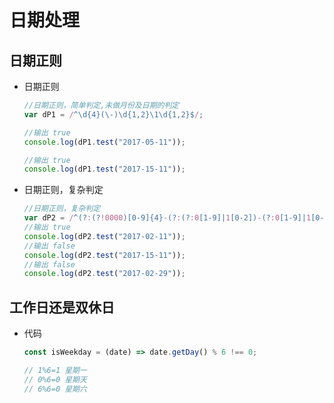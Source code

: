 # 日期处理

## 日期正则

  - 日期正则

    ```javascript
    //日期正则，简单判定,未做月份及日期的判定
    var dP1 = /^\d{4}(\-)\d{1,2}\1\d{1,2}$/;

    //输出 true
    console.log(dP1.test("2017-05-11"));

    //输出 true
    console.log(dP1.test("2017-15-11"));
    ```

  - 日期正则，复杂判定

    ```javascript
    //日期正则，复杂判定
    var dP2 = /^(?:(?!0000)[0-9]{4}-(?:(?:0[1-9]|1[0-2])-(?:0[1-9]|1[0-9]|2[0-8])|(?:0[13-9]|1[0-2])-(?:29|30)|(?:0[13578]|1[02])-31)|(?:[0-9]{2}(?:0[48]|[2468][048]|[13579][26])|(?:0[48]|[2468][048]|[13579][26])00)-02-29)$/;
    //输出 true
    console.log(dP2.test("2017-02-11"));
    //输出 false
    console.log(dP2.test("2017-15-11"));
    //输出 false
    console.log(dP2.test("2017-02-29"));
    ```

## 工作日还是双休日

  - 代码

    ```javascript
    const isWeekday = (date) => date.getDay() % 6 !== 0;

    // 1%6=1 星期一
    // 0%6=0 星期天
    // 6%6=0 星期六
    ```
